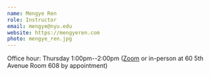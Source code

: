 ```yaml
---
name: Mengye Ren
role: Instructor
email: mengye@nyu.edu
website: https://mengyeren.com
photo: mengye_ren.jpg
---
```


Office hour: Thursday 1:00pm--2:00pm ([Zoom](https://nyu.zoom.us/j/7323689284) or in-person at 60 5th Avenue Room 608 by appointment)